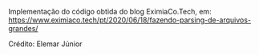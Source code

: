 Implementação do código obtida do blog EximiaCo.Tech, em:
   https://www.eximiaco.tech/pt/2020/06/18/fazendo-parsing-de-arquivos-grandes/

Crédito: Elemar Júnior
